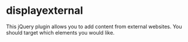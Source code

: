 # displayexternal
This jQuery plugin allows you to add content from external websites. You should target which elements you would like.
